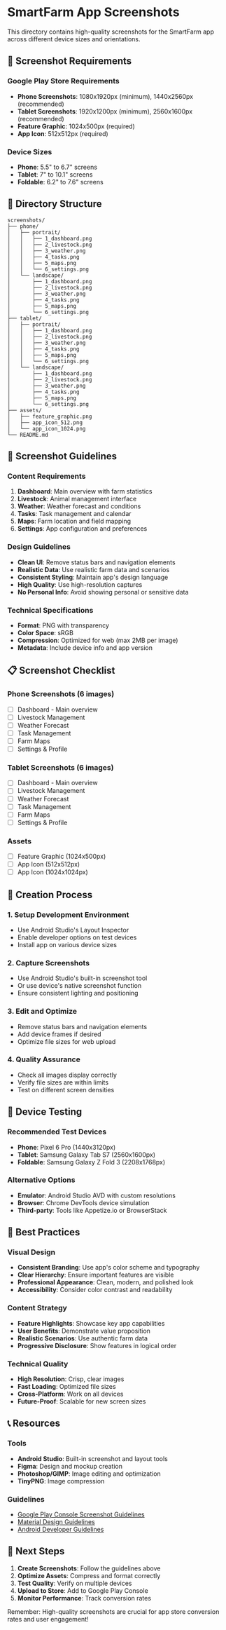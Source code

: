 # SmartFarm App Screenshots

This directory contains high-quality screenshots for the SmartFarm app across different device sizes and orientations.

## 📱 Screenshot Requirements

### Google Play Store Requirements
- **Phone Screenshots**: 1080x1920px (minimum), 1440x2560px (recommended)
- **Tablet Screenshots**: 1920x1200px (minimum), 2560x1600px (recommended)
- **Feature Graphic**: 1024x500px (required)
- **App Icon**: 512x512px (required)

### Device Sizes
- **Phone**: 5.5" to 6.7" screens
- **Tablet**: 7" to 10.1" screens
- **Foldable**: 6.2" to 7.6" screens

## 📁 Directory Structure

```
screenshots/
├── phone/
│   ├── portrait/
│   │   ├── 1_dashboard.png
│   │   ├── 2_livestock.png
│   │   ├── 3_weather.png
│   │   ├── 4_tasks.png
│   │   ├── 5_maps.png
│   │   └── 6_settings.png
│   └── landscape/
│       ├── 1_dashboard.png
│       ├── 2_livestock.png
│       ├── 3_weather.png
│       ├── 4_tasks.png
│       ├── 5_maps.png
│       └── 6_settings.png
├── tablet/
│   ├── portrait/
│   │   ├── 1_dashboard.png
│   │   ├── 2_livestock.png
│   │   ├── 3_weather.png
│   │   ├── 4_tasks.png
│   │   ├── 5_maps.png
│   │   └── 6_settings.png
│   └── landscape/
│       ├── 1_dashboard.png
│       ├── 2_livestock.png
│       ├── 3_weather.png
│       ├── 4_tasks.png
│       ├── 5_maps.png
│       └── 6_settings.png
├── assets/
│   ├── feature_graphic.png
│   ├── app_icon_512.png
│   └── app_icon_1024.png
└── README.md
```

## 🎨 Screenshot Guidelines

### Content Requirements
1. **Dashboard**: Main overview with farm statistics
2. **Livestock**: Animal management interface
3. **Weather**: Weather forecast and conditions
4. **Tasks**: Task management and calendar
5. **Maps**: Farm location and field mapping
6. **Settings**: App configuration and preferences

### Design Guidelines
- **Clean UI**: Remove status bars and navigation elements
- **Realistic Data**: Use realistic farm data and scenarios
- **Consistent Styling**: Maintain app's design language
- **High Quality**: Use high-resolution captures
- **No Personal Info**: Avoid showing personal or sensitive data

### Technical Specifications
- **Format**: PNG with transparency
- **Color Space**: sRGB
- **Compression**: Optimized for web (max 2MB per image)
- **Metadata**: Include device info and app version

## 📋 Screenshot Checklist

### Phone Screenshots (6 images)
- [ ] Dashboard - Main overview
- [ ] Livestock Management
- [ ] Weather Forecast
- [ ] Task Management
- [ ] Farm Maps
- [ ] Settings & Profile

### Tablet Screenshots (6 images)
- [ ] Dashboard - Main overview
- [ ] Livestock Management
- [ ] Weather Forecast
- [ ] Task Management
- [ ] Farm Maps
- [ ] Settings & Profile

### Assets
- [ ] Feature Graphic (1024x500px)
- [ ] App Icon (512x512px)
- [ ] App Icon (1024x1024px)

## 🚀 Creation Process

### 1. Setup Development Environment
- Use Android Studio's Layout Inspector
- Enable developer options on test devices
- Install app on various device sizes

### 2. Capture Screenshots
- Use Android Studio's built-in screenshot tool
- Or use device's native screenshot function
- Ensure consistent lighting and positioning

### 3. Edit and Optimize
- Remove status bars and navigation elements
- Add device frames if desired
- Optimize file sizes for web upload

### 4. Quality Assurance
- Check all images display correctly
- Verify file sizes are within limits
- Test on different screen densities

## 📱 Device Testing

### Recommended Test Devices
- **Phone**: Pixel 6 Pro (1440x3120px)
- **Tablet**: Samsung Galaxy Tab S7 (2560x1600px)
- **Foldable**: Samsung Galaxy Z Fold 3 (2208x1768px)

### Alternative Options
- **Emulator**: Android Studio AVD with custom resolutions
- **Browser**: Chrome DevTools device simulation
- **Third-party**: Tools like Appetize.io or BrowserStack

## 🎯 Best Practices

### Visual Design
- **Consistent Branding**: Use app's color scheme and typography
- **Clear Hierarchy**: Ensure important features are visible
- **Professional Appearance**: Clean, modern, and polished look
- **Accessibility**: Consider color contrast and readability

### Content Strategy
- **Feature Highlights**: Showcase key app capabilities
- **User Benefits**: Demonstrate value proposition
- **Realistic Scenarios**: Use authentic farm data
- **Progressive Disclosure**: Show features in logical order

### Technical Quality
- **High Resolution**: Crisp, clear images
- **Fast Loading**: Optimized file sizes
- **Cross-Platform**: Work on all devices
- **Future-Proof**: Scalable for new screen sizes

## 📞 Resources

### Tools
- **Android Studio**: Built-in screenshot and layout tools
- **Figma**: Design and mockup creation
- **Photoshop/GIMP**: Image editing and optimization
- **TinyPNG**: Image compression

### Guidelines
- [Google Play Console Screenshot Guidelines](https://support.google.com/googleplay/android-developer/answer/9859453)
- [Material Design Guidelines](https://material.io/design)
- [Android Developer Guidelines](https://developer.android.com/guide)

## 🎉 Next Steps

1. **Create Screenshots**: Follow the guidelines above
2. **Optimize Assets**: Compress and format correctly
3. **Test Quality**: Verify on multiple devices
4. **Upload to Store**: Add to Google Play Console
5. **Monitor Performance**: Track conversion rates

Remember: High-quality screenshots are crucial for app store conversion rates and user engagement! 